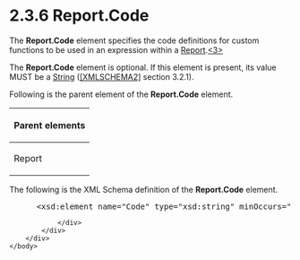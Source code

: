 <html dir="LTR" xmlns:mshelp="http://msdn.microsoft.com/mshelp" xmlns:ddue="http://ddue.schemas.microsoft.com/authoring/2003/5" xmlns:xlink="http://www.w3.org/1999/xlink" xmlns:tool="http://www.microsoft.com/tooltip">
    <head>
        <meta http-equiv="Content-Type" content="text/html; CHARSET=utf-8"></meta>
        <meta name="save" content="history"></meta>
        <title>2.3.6 Report.Code</title>
        <xml>
            <mshelp:toctitle title="2.3.6 Report.Code"></mshelp:toctitle>
            <mshelp:rltitle title="[MS-RDL]: Report.Code"></mshelp:rltitle>
            <mshelp:keyword index="A" term="dc497131-f895-4d05-9d1a-f166d010e9d3"></mshelp:keyword>
            <mshelp:attr name="DCSext.ContentType" value="open specification"></mshelp:attr>
            <mshelp:attr name="AssetID" value="dc497131-f895-4d05-9d1a-f166d010e9d3"></mshelp:attr>
            <mshelp:attr name="TopicType" value="kbRef"></mshelp:attr>
            <mshelp:attr name="DCSext.Title" value="[MS-RDL]: Report.Code" />
        </xml>
    </head>
    <body>
        <div id="header">
            <h1 class="heading">2.3.6 Report.Code</h1>
        </div>
        <div id="mainSection">
            <div id="mainBody">
                <div id="allHistory" class="saveHistory"></div>
                <div id="sectionSection0" class="section" name="collapseableSection">
                    

<p>The <b>Report.Code</b> element specifies the code
definitions for custom functions to be used in an expression within a <a href="6bbaafec-020b-406c-b4e7-5e4318b616cb.htm">Report</a>.<a id="Appendix_A_Target_3"></a><a href="1fe5fd87-2de5-4b2c-b762-5a4fd1373621.htm#Appendix_A_3" aria-label="Product behavior note 3">&lt;3&gt;</a></p>

<p>The <b>Report.Code</b> element is optional. If this element
is present, its value MUST be a <a href="1ed81ef3-a683-45e3-aaad-bd2bbe71bc3d.htm">String</a> (<a href="https://go.microsoft.com/fwlink/?LinkId=90610">[XMLSCHEMA2]</a> section
3.2.1). </p>

<p>Following is the parent element of the <b>Report.Code</b>
element.</p>

<table>
 <thead>
  <tr>
   <th>
   <p>Parent elements</p>
   </th>
  </tr>
 </thead>
 <tr>
  <td>
  <p>Report</p>
  </td>
 </tr>
</table>

<p>The following is the XML Schema definition of the <b>Report.Code</b>
element.</p>

<dl>
<dd>
<div><pre> &lt;xsd:element name=&quot;Code&quot; type=&quot;xsd:string&quot; minOccurs=&quot;0&quot; /&gt;
</pre></div>
</dd></dl>


                </div>
            </div>
        </div>
    </body>
</html>